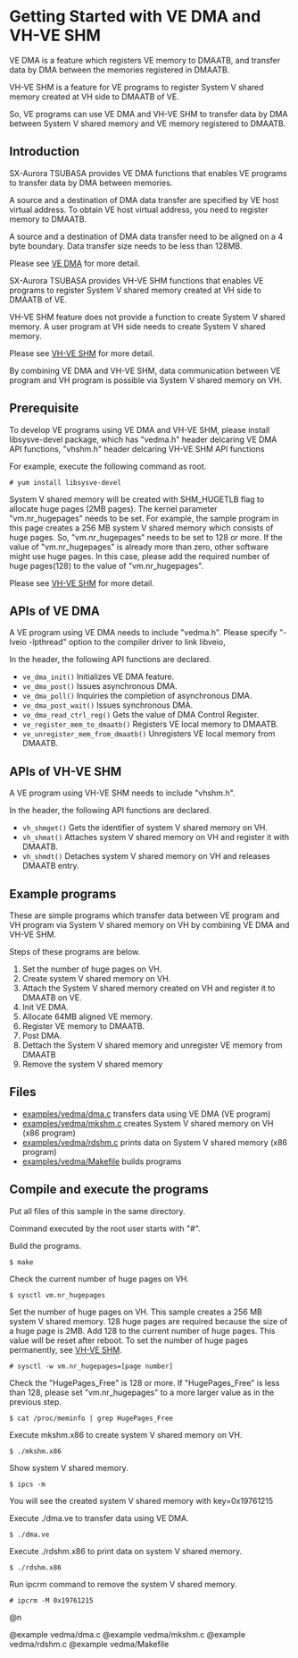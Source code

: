 # Getting Started with VE DMA and VH-VE SHM
VE DMA is a feature which registers VE memory to DMAATB, and transfer data by DMA between the memories registered in DMAATB.

VH-VE SHM is a feature for VE programs to register System V shared memory created at VH side to DMAATB of VE. 

So, VE programs can use VE DMA and VH-VE SHM to transfer data by DMA between System V shared memory and VE memory registered to DMAATB.  

## Introduction
SX-Aurora TSUBASA provides VE DMA functions that enables VE programs to transfer data by DMA between memories.

A source and a destination of DMA data transfer are specified by VE host virtual address.
To obtain VE host virtual address, you need to register memory to DMAATB.

A source and a destination of DMA data transfer need to be aligned on a 4 byte boundary.
Data transfer size needs to be less than 128MB. 

Please see [VE DMA](group__vedma.html#details) for more detail.

SX-Aurora TSUBASA provides VH-VE SHM functions that enables VE programs to register System V shared memory created at VH side to DMAATB of VE.

VH-VE SHM feature does not provide a function to create System V shared memory. A user program at VH side needs to create System V shared memory. 

Please see [VH-VE SHM](group__vhshm.html#details) for more detail.

By combining VE DMA and VH-VE SHM, data communication between VE program and VH program is possible via System V shared memory on VH.

## Prerequisite
To develop VE programs using VE DMA and VH-VE SHM, please install libsysve-devel package, 
which has "vedma.h" header delcaring VE DMA API functions, "vhshm.h" header delcaring VH-VE SHM API functions

For example, execute the following command as root.
~~~
# yum install libsysve-devel
~~~
System V shared memory will be created with SHM_HUGETLB flag to allocate huge pages (2MB pages).
The kernel parameter "vm.nr_hugepages" needs to be set.
For example, the sample program in this page creates a 256 MB system V shared memory which consists of huge pages. So, "vm.nr_hugepages" needs to be set to 128 or more.
If the value of "vm.nr_hugepages" is already more than zero, other software might use huge pages. In this case, please add the required number of huge pages(128) to the value of "vm.nr_hugepages".

Please see [VH-VE SHM](group__vhshm.html#details) for more detail.

## APIs of VE DMA
A VE program using VE DMA needs to include "vedma.h".
Please specify "-lveio -lpthread" option to the compiler driver to link libveio,

In the header, the following API functions are declared.
- `ve_dma_init()` Initializes VE DMA feature.
- `ve_dma_post()` Issues asynchronous DMA.
- `ve_dma_poll()` Inquiries the completion of asynchronous DMA.
- `ve_dma_post_wait()` Issues synchronous DMA.
- `ve_dma_read_ctrl_reg()` Gets the value of DMA Control Register.
- `ve_register_mem_to_dmaatb()`  Registers VE local memory to DMAATB.
- `ve_unregister_mem_from_dmaatb()`  Unregisters VE local memory from DMAATB.

## APIs of VH-VE SHM
A VE program using VH-VE SHM needs to include "vhshm.h".

In the header, the following API functions are declared.
- `vh_shmget()` Gets the identifier of system V shared memory on VH.
- `vh_shmat()` Attaches system V shared memory on VH and register it with DMAATB.
- `vh_shmdt()` Detaches system V shared memory on VH and releases DMAATB entry.

## Example programs
These are simple programs which transfer data between VE program and VH program via System V shared memory on VH by combining VE DMA and VH-VE SHM.

Steps of these programs are below.

1. Set the number of huge pages on VH.
2. Create system V shared memory on VH.
3. Attach the System V shared memory created on VH and register it to DMAATB on VE.
4. Init VE DMA.
5. Allocate 64MB aligned VE memory.
6. Register VE memory to DMAATB.
7. Post DMA.
8. Dettach the System V shared memory and unregister VE memory from DMAATB
9. Remove the system V shared memory

## Files

 - [examples/vedma/dma.c](vedma_2dma_8c-example.html) transfers data using VE DMA (VE program)
 - [examples/vedma/mkshm.c](vedma_2mkshm_8c-example.html) creates System V shared memory on VH (x86 program)
 - [examples/vedma/rdshm.c](vedma_2rdshm_8c-example.html) prints data on System V shared memory (x86 program)
 - [examples/vedma/Makefile](vedma_2Makefile-example.html) builds programs


## Compile and execute the programs

Put all files of this sample in the same directory.

Command executed by the root user starts with "#".

Build the programs.
~~~
$ make
~~~
Check the current number of huge pages on VH.
~~~
$ sysctl vm.nr_hugepages
~~~

Set the number of huge pages on VH.
This sample creates a 256 MB system V shared memory. 128 huge pages are required because the size of a huge page is 2MB.
Add 128 to the current number of huge pages. This value will be reset after reboot. To set the number of huge pages permanently, see [VH-VE SHM](group__vhshm.html#details).
~~~
# sysctl -w vm.nr_hugepages=[page number]
~~~
Check the "HugePages_Free" is 128 or more.
If "HugePages_Free" is less than 128, please set "vm.nr_hugepages" to a more larger value as in the previous step.
~~~
$ cat /proc/meminfo | grep HugePages_Free
~~~
Execute mkshm.x86 to create system V shared memory on VH.
~~~
$ ./mkshm.x86
~~~
Show system V shared memory.
~~~
$ ipcs -m
~~~
You will see the created system V shared memory with key=0x19761215

Execute ./dma.ve to transfer data using VE DMA.

~~~
$ ./dma.ve
~~~
Execute ./rdshm.x86 to print data on system V shared memory.

~~~
$ ./rdshm.x86
~~~
Run ipcrm command to remove the system V shared memory.
~~~
# ipcrm -M 0x19761215
~~~
@n

@example vedma/dma.c
@example vedma/mkshm.c
@example vedma/rdshm.c
@example vedma/Makefile
